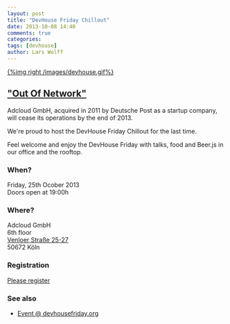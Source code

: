 ```yaml
---
layout: post
title: "DevHouse Friday Chillout"
date: 2013-10-08 14:40
comments: true
categories:
tags: [devhouse]
author: Lars Wolff
---
```


[{%img right /images/devhouse.gif%}](http://devhousefriday.org/networks/events/show_event.82979)

## ["Out Of Network"](http://en.wikipedia.org/wiki/Run_of_network)

Adcloud GmbH, acquired in 2011 by Deutsche Post as a startup
company, will cease its operations by the end of 2013.

We're proud to host the DevHouse Friday Chillout for the last time.

Feel welcome and enjoy the DevHouse Friday with talks, food and
Beer.js in our office and the rooftop.

### When?
Friday, 25th Ocober 2013  
Doors open at 19:00h

### Where?
Adcloud GmbH  
6th floor  
[Venloer Straße 25-27](https://maps.google.de/maps?f=q&source=s_q&hl=de&geocode=&q=Adcloud+GmbH,+K%C3%B6ln&aq=t&sll=51.151786,10.415039&sspn=18.676297,42.407227&ie=UTF8&hq=Adcloud+GmbH,&hnear=K%C3%B6ln,+Nordrhein-Westfalen&t=h&ll=50.941826,6.936321&spn=0.03656,0.082827&z=14&layer=c&cbll=50.941682,6.936591&panoid=V7fZsdjW52tul8e5aBKh6g&cbp=12,288.94,,0,-8.03)  
50672 Köln  

### Registration
[Please register]()

### See also

- [Event @ devhousefriday.org](http://devhousefriday.org/networks/events/show_event.82979)
